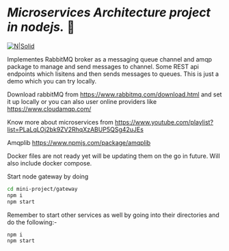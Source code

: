 # _Microservices Architecture project in nodejs._ 🚀

[![N|Solid](https://nodejs.org/static/images/logo.svg)](https://nodejs.org/en/)

Implementes RabbitMQ broker as a messaging queue channel and amqp package to manage and send messages to channel.
Some REST api endpoints which lisitens and then sends messages to queues. 
This is just a demo which you can try locally.

Download rabbitMQ from https://www.rabbitmq.com/download.html and set it up locally or you can also user online providers like https://www.cloudamqp.com/

Know more about microservices from https://www.youtube.com/playlist?list=PLaLqLOj2bk9ZV2RhqXzABUP5QSg42uJEs

Amqplib https://www.npmjs.com/package/amqplib

Docker files are not ready yet will be updating them on the go in future. Will also include docker compose.


Start node gateway by doing
```sh
cd mini-project/gateway
npm i
npm start
```

Remember to start other services as well by going into their directories and do the following:-
```sh
npm i
npm start
````
